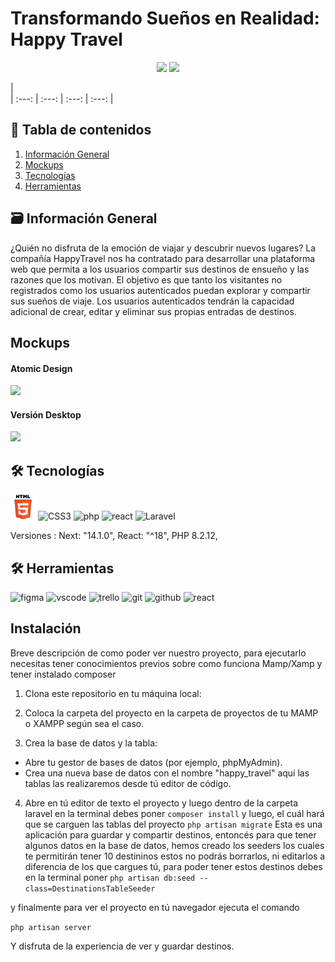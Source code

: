 # Transformando Sueños en Realidad: Happy Travel 
<div align="center">
<img src="https://encrypted-tbn0.gstatic.com/images?q=tbn:ANd9GcQRau13DSahkZKYSvDdVdIHsY5ILYaXyD7o6E5Qm9169Q&s" width="100px">
   <img src="./laravel/public/assets/Logo.svg" width="180px">
</div>

|  
| :---: | :---: | :---: | :---: |

## 📓 Tabla de contenidos 
   1. [Información General](#información-general)
   2. [Mockups](#mockups)
   3. [Tecnologías](#tecnologías)
   4. [Herramientas](#herramientas)


## 🗃 Información General
¿Quién no disfruta de la emoción de viajar y descubrir nuevos lugares? La compañía HappyTravel nos ha contratado para desarrollar una plataforma web que permita a los usuarios compartir sus destinos de ensueño y las razones que los motivan. El objetivo es que tanto los visitantes no registrados como los usuarios autenticados puedan explorar y compartir sus sueños de viaje. Los usuarios autenticados tendrán la capacidad adicional de crear, editar y eliminar sus propias entradas de destinos.

## Mockups

#### Atomic Design
<img src="./laravel/public/assets/atomic-desing.png" width="400px">

#### Versión Desktop
<img src="./laravel/public/assets/desktop.png" width=900px>

## 🛠 Tecnologías
<div>
<img src="https://raw.githubusercontent.com/devicons/devicon/master/icons/html5/html5-original-wordmark.svg" alt="html5" width="40" height="40"/>
<img src="https://profilinator.rishav.dev/skills-assets/css3-original-wordmark.svg" alt="CSS3" height="50" />  
<img src="https://raw.githubusercontent.com/jmnote/z-icons/master/svg/php.svg" alt="php" width="40" height="40"/>
<img src="https://profilinator.rishav.dev/skills-assets/mysql-original-wordmark.svg" alt="react" width="40" height="40"/>
<img src="https://profilinator.rishav.dev/skills-assets/laravel-plain-wordmark.svg" alt="Laravel" width="40" height="40"/>
</div>

<div>

Versiones : 
Next: "14.1.0",
React: "^18",
PHP 8.2.12,


</div>

## 🛠 Herramientas
<div>
<img src="https://www.vectorlogo.zone/logos/figma/figma-icon.svg" alt="figma" width="40" height="40"/>
<img src="https://w7.pngwing.com/pngs/512/824/png-transparent-visual-studio-code-hd-logo-thumbnail.png" alt="vscode" width="40" heigth="40"/>
<img src="https://w7.pngwing.com/pngs/115/721/png-transparent-trello-social-icons-icon.png" alt="trello" width="40" heigth="40"/>
<img src="https://www.vectorlogo.zone/logos/git-scm/git-scm-icon.svg" alt="git" width="40" height="40"/>
<img src="https://cdn-icons-png.flaticon.com/512/25/25231.png" alt="github" width="40" heigth="40"/>
<img src="https://profilinator.rishav.dev/skills-assets/xampp.png" alt="react" width="40" height="40"/> </div>

## Instalación

Breve descripción de como poder ver nuestro proyecto, para ejecutarlo necesitas tener conocimientos previos sobre como funciona Mamp/Xamp y tener instalado composer
1. Clona este repositorio en tu máquina local:

2. Coloca la carpeta del proyecto en la carpeta de proyectos de tu MAMP o XAMPP según sea el caso.
3. Crea la base de datos y la tabla:
- Abre tu gestor de bases de datos (por ejemplo, phpMyAdmin).
- Crea una nueva base de datos con el nombre  "happy_travel" aquí las tablas las realizaremos desde tú editor de código.
4. Abre en tú editor de texto el proyecto y luego dentro de la carpeta laravel en la terminal debes poner
`composer install`
y luego, el cuál hará que se carguen las tablas del proyecto
`php artisan migrate`
Esta es una aplicación para guardar y compartir destinos, entoncés para que tener algunos datos en la base de datos, hemos creado los seeders los cuales te permitirán tener 10 destininos estos no podrás borrarlos, ni editarlos a diferencia de los que cargues tú, para poder tener estos destinos debes en la terminal poner 
`php artisan db:seed --class=DestinationsTableSeeder`

y finalmente para ver el proyecto en tú navegador ejecuta el comando 

`php artisan server`

Y disfruta de la experiencia de ver y guardar destinos.
